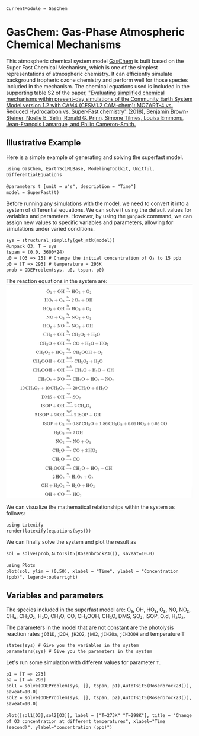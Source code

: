 ```@meta
CurrentModule = GasChem
```

# GasChem: Gas-Phase Atmospheric Chemical Mechanisms

This atmospheric chemical system model [GasChem](https://github.com/EarthSciML/GasChem.jl) is built based on the Super Fast Chemical Mechanism, which is one of the simplest representations of atmospheric chemistry. It can efficiently simulate background tropheric ozone chemistry and perform well for those species included in the mechanism. The chemical equations used is included in the supporting table S2 of the paper,
["Evaluating simplified chemical mechanisms within present-day simulations of the Community Earth System Model version 1.2 with CAM4 (CESM1.2 CAM-chem):
MOZART-4 vs. Reduced Hydrocarbon vs. Super-Fast chemistry" (2018), Benjamin Brown-Steiner, Noelle E. Selin, Ronald G. Prinn, Simone Tilmes, Louisa Emmons, Jean-François Lamarque, and Philip Cameron-Smith.](https://gmd.copernicus.org/articles/11/4155/2018/)


## Illustrative Example
Here is a simple example of generating and solving the superfast model. 
```@example 1
using GasChem, EarthSciMLBase, ModelingToolkit, Unitful, DifferentialEquations

@parameters t [unit = u"s", description = "Time"]
model = SuperFast(t)
```

Before running any simulations with the model, we need to convert it into a system of differential equations. We can solve it using the default values for variables and parameters. However, by using the ```@unpack``` command, we can assign new values to specific variables and parameters, allowing for simulations under varied conditions.

```@example 1
sys = structural_simplify(get_mtk(model))
@unpack O3, T = sys
tspan = (0.0, 3600*24)
u0 = [O3 => 15] # Change the initial concentration of O₃ to 15 ppb
p0 = [T => 293] # temperature = 293K
prob = ODEProblem(sys, u0, tspan, p0)
```
The reaction equations in the system are: 
![Chemical Network Graph](chemicalreactions.png)

We can visualize the mathematical relationships within the system as follows:
```@example 1
using Latexify
render(latexify(equations(sys)))
```
We can finally solve the system and plot the result as

```@example 1
sol = solve(prob,AutoTsit5(Rosenbrock23()), saveat=10.0)

using Plots
plot(sol, ylim = (0,50), xlabel = "Time", ylabel = "Concentration (ppb)", legend=:outerright)
```

## Variables and parameters
The species included in the superfast model are: O₃, OH, HO₂, O₂, NO, NO₂, CH₄, CH₃O₂, H₂O, CH₂O, CO, CH₃OOH, CH₃O, DMS, SO₂, ISOP, O₁d, H₂O₂.

The parameters in the model that are not constant are the photolysis reaction rates ```jO31D```, ```j2OH```, ```jH2O2```, ```jNO2```, ```jCH2Oa```, ```jCH3OOH``` and temperature ```T```
```@example 1
states(sys) # Give you the variables in the system
parameters(sys) # Give you the parameters in the system
```

Let's run some simulation with different values for parameter ```T```.
```@example 1
p1 = [T => 273]
p2 = [T => 298]
sol1 = solve(ODEProblem(sys, [], tspan, p1),AutoTsit5(Rosenbrock23()), saveat=10.0)
sol2 = solve(ODEProblem(sys, [], tspan, p2),AutoTsit5(Rosenbrock23()), saveat=10.0)

plot([sol1[O3],sol2[O3]], label = ["T=273K" "T=298K"], title = "Change of O3 concentration at different temperatures", xlabel="Time (second)", ylabel="concentration (ppb)")
```

